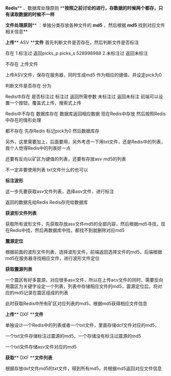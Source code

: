 **Redis**** 、数据库处理原则 ****按照之前讨论的进行，存数据的时候两个都存，只有读取数据的时候不一样**

**文件处理原则**** ：单独分类存放各种文件的 ****md5**** ，然后根据 ****md5**** 找到对应文件相关信息**

**上传**** ASV ****文件** 首先判断文件是否存在，然后判断文件是否标注

存在 1.标注过 返回picks\_p picks\_s
528998988
2.未标注过 返回未标注

不存在 上传文件

上传ASV文件，保存在服务器，同时生成md5 作为相应的键值，并设定pick为0

判断文件是否存在 分为

Redis中存在 是否标注过 标注过 返回所需参数 未标注过 返回未标注 前端可以设置一个按钮，覆盖式上传，搜索式上传

Redis中不存在 数据库存在 数据库返回相应数据 现在Redis中存放 然后按照Redis中存在的情形处理

都不存在 先存Redis 标记pick为0 然后数据库存

另外，这里需要加上，后面要用，另外考虑一下用txt文件，还是Redis中的列表，我个人觉得Redis中的列表好一点

还要有反向以矿区为键值的列表，还要有存放asv md5的列表

不一定非要使用列表 txt文件什么的也可以

**标注波形**

这一步先要获取asv文件列表，选择asv文件，进行标注

返回的数据先给Redis Redis存完给数据库

**获波形文件列表**

获取所有波形文件，先获取存放asv文件md5的全部内容，然后根据md5寻找，现在Redis中找，然后再数据库中找，都找不到就删除对应md5

**震源定位**

根据前面的波形文件列表，选择波形文件，前端返回选择文件的md5，后端根据md5在服务器寻找相应文件，进行波形文件定位

**获取震源列表**

一个震区有好多震源，对应很多asv文件，所以在上传acv文件的同时，需要反向用震区为关键字设定一个列表，列表中存储相应文件的md5，震源定位后，将对应的md5记录在震区组成的列表

此时获取Redis中所有矿区对应列表的md5，根据md5获得相应文件信息

**上传**** DXF ****文件**

单独设计一个Redis中的列表或者一个txt文件，里面存储dcf文件对应的md5，

一个txt文件存储标注过震源的md5，一个存储没有标注过震源的md5

一个txt文件存储asv文件对应的md5

**获取**** DXF ****文件列表**

根据存放dxf文件md5的txt文件，得到所有md5，并根据md5返回对应文件信息
